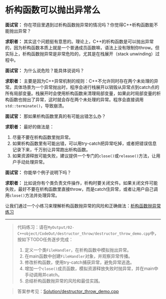 # 析构函数可以抛出异常么

**面试官：** 你在项目里遇到过析构函数抛异常的情况吗？你觉得C++析构函数能不能抛出异常？

**求职者：** 其实这个问题挺有意思的。理论上，C++的析构函数是可以抛出异常的，因为析构函数本质上就是一个普通成员函数嘛，语法上没有限制你throw。但实际上，析构函数抛异常是非常危险的，尤其是在栈展开（stack unwinding）过程中。

**面试官：** 为什么说危险？能具体说说吗？

**求职者：** 主要是因为C++异常机制的规则：C++不允许同时存在两个未处理的异常。具体场景为一个异常抛出时，程序会进行栈展开以销毁从异常点到catch点的所有局部变量。栈展开时会使用析构函数来清理局部变量，如果此时局部变量的析构函数也抛出了异常，这时就会存在两个未处理的异常。程序会直接调用`std::terminate()`，导致崩溃。

**面试官：** 那如果析构函数里真的有可能出错怎么办？

**求职者：** 最好的做法是：
1. 尽量不要在析构函数里抛异常。
2. 如果析构函数里有可能出错，可以用try-catch把异常吃掉，或者把错误信息记录下来，千万别让异常跑出析构函数。
3. 如果资源释放可能失败，建议提供一个专门的`close()`或`release()`方法，让用户手动处理异常。

**面试官：** 你能举个例子说明下吗？

**求职者：** 比如说你有个类负责文件操作，析构时要关闭文件。如果关闭文件可能失败，最好不要在析构函数里直接throw，而是catch住异常，或者让用户自己调用`close()`方法并处理异常。

让我们通过一个小练习来理解析构函数抛异常的风险和正确做法：[析构函数抛异常练习](../../MyOutput/02-C++object/CodeOut/destructor_throw/destructor_throw_demo.cpp)

---

> 代码练习：请在`MyOutput/02-C++object/CodeOut/destructor_throw/destructor_throw_demo.cpp`中，按如下TODO任务逐步完成：
> 1. 定义一个类`FileHandler`，在析构函数中模拟抛出异常。
> 2. 在main函数中创建`FileHandler`对象，并观察异常传播。
> 3. 修改析构函数，使用try-catch捕获异常，避免异常逃逸。
> 4. 增加一个`close()`成员函数，模拟资源释放失败时抛异常，并在main中手动调用并catch。
> 5. 总结析构函数抛异常的风险和最佳实践。

> 答案参考见：[Solution/destructor_throw_demo.cpp](../../MyOutput/02-C++object/CodeOut/destructor_throw/Solution/destructor_throw_demo.cpp)

